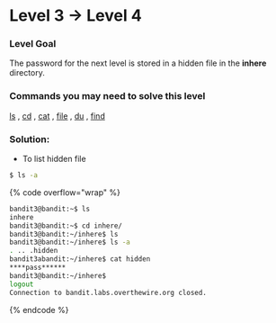 # Level 3 → Level 4

### Level Goal

The password for the next level is stored in a hidden file in the **inhere** directory.

### Commands you may need to solve this level

[ls](https://man7.org/linux/man-pages/man1/ls.1.html) , [cd](https://man7.org/linux/man-pages/man1/cd.1p.html) , [cat](https://man7.org/linux/man-pages/man1/cat.1.html) , [file](https://man7.org/linux/man-pages/man1/file.1.html) , [du](https://man7.org/linux/man-pages/man1/du.1.html) , [find](https://man7.org/linux/man-pages/man1/find.1.html)

### Solution:

* To list hidden file

```bash
$ ls -a
```

{% code overflow="wrap" %}
```bash
bandit3@bandit:~$ ls
inhere
bandit3@bandit:~$ cd inhere/ 
bandit3@bandit:~/inhere$ ls 
bandit3@bandit:~/inhere$ ls -a
. .. .hidden
bandit3abandit:~/inhere$ cat hidden
****pass******
bandit3@bandit:~/inhere$
logout
Connection to bandit.labs.overthewire.org closed.
```
{% endcode %}

